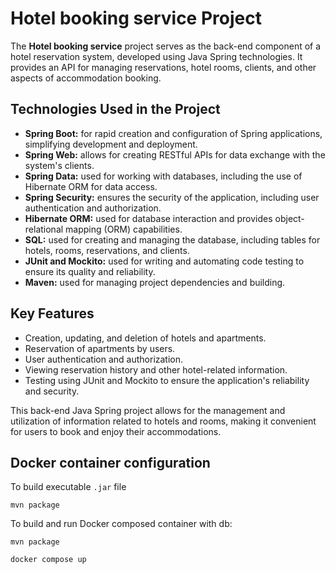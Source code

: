 # Hotel booking service Project

The **Hotel booking service** project serves as the back-end component of a hotel reservation system,
developed using Java Spring technologies. It provides an API for managing reservations, hotel rooms, clients, and other
aspects of accommodation booking.

## Technologies Used in the Project

- **Spring Boot:** for rapid creation and configuration of Spring applications, simplifying development and deployment.
- **Spring Web:** allows for creating RESTful APIs for data exchange with the system's clients.
- **Spring Data:** used for working with databases, including the use of Hibernate ORM for data access.
- **Spring Security:** ensures the security of the application, including user authentication and authorization.
- **Hibernate ORM:** used for database interaction and provides object-relational mapping (ORM) capabilities.
- **SQL:** used for creating and managing the database, including tables for hotels, rooms, reservations, and clients.
- **JUnit and Mockito:** used for writing and automating code testing to ensure its quality and reliability.
- **Maven:** used for managing project dependencies and building.

## Key Features

- Creation, updating, and deletion of hotels and apartments.
- Reservation of apartments by users.
- User authentication and authorization.
- Viewing reservation history and other hotel-related information.
- Testing using JUnit and Mockito to ensure the application's reliability and security.

This back-end Java Spring project allows for the management and utilization of information related to hotels and rooms,
making it convenient for users to book and enjoy their accommodations.

## Docker container configuration

To build executable `.jar` file
```shell
mvn package
```
To build and run Docker composed container with db:
```shell
mvn package
```
```shell
docker compose up
```

